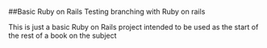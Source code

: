 ##Basic Ruby on Rails
Testing branching with Ruby on rails

This is just a basic Ruby on Rails project intended to be used as the start of the rest of a book on the
subject

